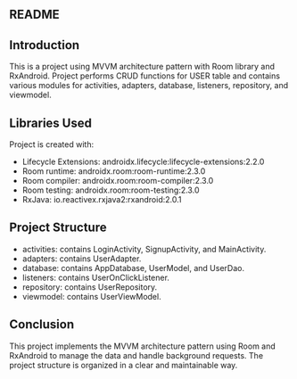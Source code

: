 ## README

## Introduction
This is a project using MVVM architecture pattern with Room library and RxAndroid. Project performs CRUD functions for USER table and contains various modules for activities, adapters, database, listeners, repository, and viewmodel.

## Libraries Used
Project is created with:
* Lifecycle Extensions: androidx.lifecycle:lifecycle-extensions:2.2.0
* Room runtime: androidx.room:room-runtime:2.3.0
* Room compiler: androidx.room:room-compiler:2.3.0
* Room testing: androidx.room:room-testing:2.3.0
* RxJava: io.reactivex.rxjava2:rxandroid:2.0.1

	
## Project Structure
* activities: contains LoginActivity, SignupActivity, and MainActivity.
* adapters: contains UserAdapter.
* database: contains AppDatabase, UserModel, and UserDao.
* listeners: contains UserOnClickListener.
* repository: contains UserRepository.
* viewmodel: contains UserViewModel.


## Conclusion
This project implements the MVVM architecture pattern using Room and RxAndroid to manage the data and handle background requests. The project structure is organized in a clear and maintainable way.